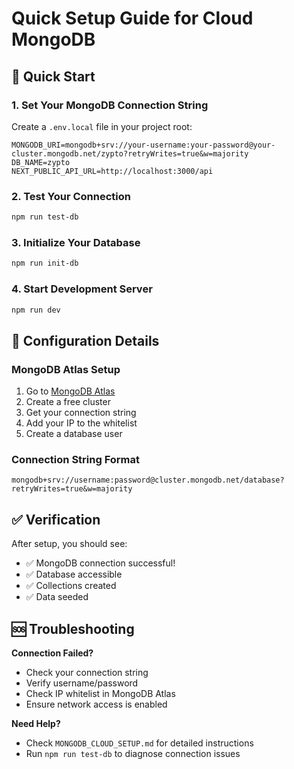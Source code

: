 # Quick Setup Guide for Cloud MongoDB

## 🚀 Quick Start

### 1. Set Your MongoDB Connection String

Create a `.env.local` file in your project root:

```env
MONGODB_URI=mongodb+srv://your-username:your-password@your-cluster.mongodb.net/zypto?retryWrites=true&w=majority
DB_NAME=zypto
NEXT_PUBLIC_API_URL=http://localhost:3000/api
```

### 2. Test Your Connection

```bash
npm run test-db
```

### 3. Initialize Your Database

```bash
npm run init-db
```

### 4. Start Development Server

```bash
npm run dev
```

## 🔧 Configuration Details

### MongoDB Atlas Setup
1. Go to [MongoDB Atlas](https://www.mongodb.com/atlas)
2. Create a free cluster
3. Get your connection string
4. Add your IP to the whitelist
5. Create a database user

### Connection String Format
```
mongodb+srv://username:password@cluster.mongodb.net/database?retryWrites=true&w=majority
```

## ✅ Verification

After setup, you should see:
- ✅ MongoDB connection successful!
- ✅ Database accessible
- ✅ Collections created
- ✅ Data seeded

## 🆘 Troubleshooting

**Connection Failed?**
- Check your connection string
- Verify username/password
- Check IP whitelist in MongoDB Atlas
- Ensure network access is enabled

**Need Help?**
- Check `MONGODB_CLOUD_SETUP.md` for detailed instructions
- Run `npm run test-db` to diagnose connection issues
